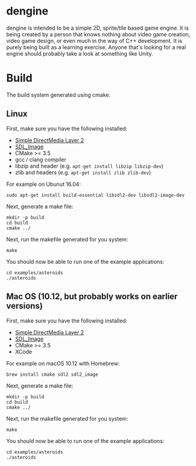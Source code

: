 # dengine

dengine is intended to be a simple 2D, sprite/tile based game engine.
It is being created by a person that knows nothing about video game creation, video game design, or even much in the 
way of C++ development. It is purely being built as a learning exercise. Anyone that's looking for a real engine should
 probably take a look at something like Unity.
 
# Build

The build system generated using cmake.

## Linux

First, make sure you have the following installed:

- [Simple DirectMedia Layer 2](http://libsdl.org/)
- [SDL_Image](https://www.libsdl.org/projects/SDL_image/)
- CMake >= 3.5
- gcc / clang compiler
- libzip and header (e.g. `apt-get install libzip libzip-dev`)
- zlib and headers (e.g. `apt-get install zlib zlib-dev`)

For example on Ubunut 16.04:

```commandline
sudo apt-get install build-essential libsdl2-dev libsdl2-image-dev
```

Next, generate a make file:

```commandline
mkdir -p build
cd build
cmake ../
```

Next, run the makefile generated for you system:

```commandline
make
```

You should now be able to run one of the example applications:

```commandline
cd examples/asteroids
./asteroids
```

## Mac OS (10.12, but probably works on earlier versions)

First, make sure you have the following installed:

- [Simple DirectMedia Layer 2](http://libsdl.org/)
- [SDL_Image](https://www.libsdl.org/projects/SDL_image/)
- CMake >= 3.5
- XCode

For example on macOS 10.12 with Homebrew:

```commandline
brew install cmake sdl2 sdl2_image
```

Next, generate a make file:

```commandline
mkdir -p build
cd build
cmake ../
```

Next, run the makefile generated for you system:

```commandline
make
```

You should now be able to run one of the example applications:

```commandline
cd examples/asteroids
./asteroids
```

